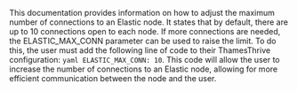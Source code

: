 This documentation provides information on how to adjust the maximum number of connections to an Elastic node. It states that by default, there are up to 10 connections open to each node. If more connections are needed, the ELASTIC_MAX_CONN parameter can be used to raise the limit. To do this, the user must add the following line of code to their ThamesThrive configuration: ```yaml ELASTIC_MAX_CONN: 10```. This code will allow the user to increase the number of connections to an Elastic node, allowing for more efficient communication between the node and the user.
